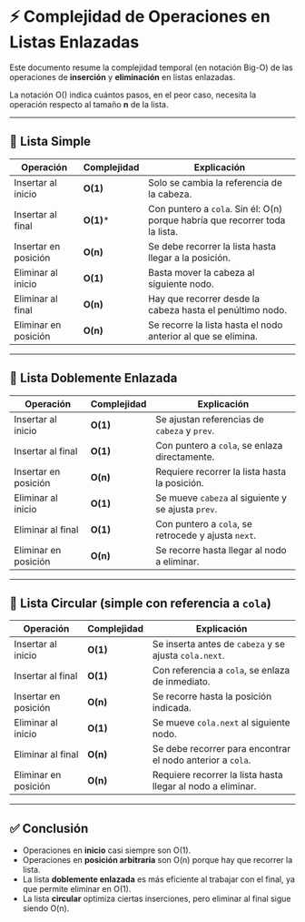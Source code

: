 # ⚡ Complejidad de Operaciones en Listas Enlazadas

Este documento resume la complejidad temporal (en notación Big-O) de las operaciones de **inserción** y **eliminación** en listas enlazadas.

La notación O() indica cuántos pasos, en el peor caso, necesita la operación respecto al tamaño **n** de la lista.

---

## 🔹 Lista Simple
| Operación             | Complejidad | Explicación |
|-----------------------|-------------|-------------|
| Insertar al inicio    | **O(1)**    | Solo se cambia la referencia de la cabeza. |
| Insertar al final     | **O(1)**\*  | Con puntero a `cola`. Sin él: O(n) porque habría que recorrer toda la lista. |
| Insertar en posición  | **O(n)**    | Se debe recorrer la lista hasta llegar a la posición. |
| Eliminar al inicio    | **O(1)**    | Basta mover la cabeza al siguiente nodo. |
| Eliminar al final     | **O(n)**    | Hay que recorrer desde la cabeza hasta el penúltimo nodo. |
| Eliminar en posición  | **O(n)**    | Se recorre la lista hasta el nodo anterior al que se elimina. |

---

## 🔹 Lista Doblemente Enlazada
| Operación             | Complejidad | Explicación |
|-----------------------|-------------|-------------|
| Insertar al inicio    | **O(1)**    | Se ajustan referencias de `cabeza` y `prev`. |
| Insertar al final     | **O(1)**    | Con puntero a `cola`, se enlaza directamente. |
| Insertar en posición  | **O(n)**    | Requiere recorrer la lista hasta la posición. |
| Eliminar al inicio    | **O(1)**    | Se mueve `cabeza` al siguiente y se ajusta `prev`. |
| Eliminar al final     | **O(1)**    | Con puntero a `cola`, se retrocede y ajusta `next`. |
| Eliminar en posición  | **O(n)**    | Se recorre hasta llegar al nodo a eliminar. |

---

## 🔹 Lista Circular (simple con referencia a `cola`)
| Operación             | Complejidad | Explicación |
|-----------------------|-------------|-------------|
| Insertar al inicio    | **O(1)**    | Se inserta antes de `cabeza` y se ajusta `cola.next`. |
| Insertar al final     | **O(1)**    | Con referencia a `cola`, se enlaza de inmediato. |
| Insertar en posición  | **O(n)**    | Se recorre hasta la posición indicada. |
| Eliminar al inicio    | **O(1)**    | Se mueve `cola.next` al siguiente nodo. |
| Eliminar al final     | **O(n)**    | Se debe recorrer para encontrar el nodo anterior a `cola`. |
| Eliminar en posición  | **O(n)**    | Requiere recorrer la lista hasta llegar al nodo a eliminar. |

---

## ✅ Conclusión
- Operaciones en **inicio** casi siempre son O(1).
- Operaciones en **posición arbitraria** son O(n) porque hay que recorrer la lista.
- La lista **doblemente enlazada** es más eficiente al trabajar con el final, ya que permite eliminar en O(1).
- La lista **circular** optimiza ciertas inserciones, pero eliminar al final sigue siendo O(n).  
